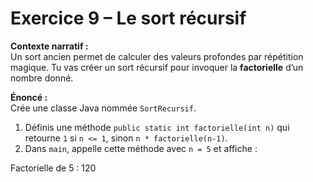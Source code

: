 # Exercice 9 – Le sort récursif

**Contexte narratif :**  
Un sort ancien permet de calculer des valeurs profondes par répétition magique. Tu vas créer un sort récursif pour invoquer la **factorielle** d’un nombre donné.

**Énoncé :**  
Crée une classe Java nommée `SortRecursif`.  
1. Définis une méthode `public static int factorielle(int n)` qui retourne `1` si `n <= 1`, sinon `n * factorielle(n-1)`.  
2. Dans `main`, appelle cette méthode avec `n = 5` et affiche :

Factorielle de 5 : 120
